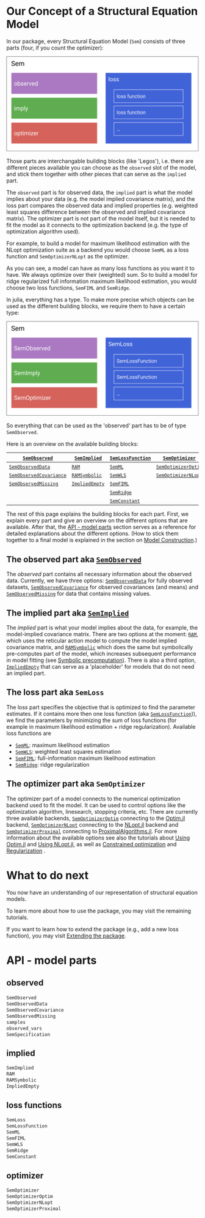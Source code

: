 # Our Concept of a Structural Equation Model

In our package, every Structural Equation Model (`Sem`) consists of three parts (four, if you count the optimizer):

![SEM concept](../assets/concept.svg)

Those parts are interchangable building blocks (like 'Legos'), i.e. there are different pieces available you can choose as the `observed` slot of the model, and stick them together with other pieces that can serve as the `implied` part.

The `observed` part is for observed data, the `implied` part is what the model implies about your data (e.g. the model implied covariance matrix), and the loss part compares the observed data and implied properties (e.g. weighted least squares difference between the observed and implied covariance matrix).
The optimizer part is not part of the model itself, but it is needed to fit the model as it connects to the optimization backend (e.g. the type of optimization algorithm used).

For example, to build a model for maximum likelihood estimation with the NLopt optimization suite as a backend you would choose `SemML` as a loss function and `SemOptimizerNLopt` as the optimizer.

As you can see, a model can have as many loss functions as you want it to have. We always optimize over their (weighted) sum. So to build a model for ridge regularized full information maximum likelihood estimation, you would choose two loss functions, `SemFIML` and `SemRidge`.

In julia, everything has a type. To make more precise which objects can be used as the different building blocks, we require them to have a certain type:

![SEM concept typed](../assets/concept_typed.svg)

So everything that can be used as the 'observed' part has to be of type `SemObserved`.

Here is an overview on the available building blocks:

|[`SemObserved`](@ref)            | [`SemImplied`](@ref)  | [`SemLossFunction`](@ref) | [`SemOptimizer`](@ref)        |
|---------------------------------|-----------------------|---------------------------|-------------------------------|
| [`SemObservedData`](@ref)       | [`RAM`](@ref)         | [`SemML`](@ref)           | [`SemOptimizerOptim`](@ref)   |
| [`SemObservedCovariance`](@ref) | [`RAMSymbolic`](@ref) | [`SemWLS`](@ref)          | [`SemOptimizerNLopt`](@ref)   |
| [`SemObservedMissing`](@ref)    | [`ImpliedEmpty`](@ref)| [`SemFIML`](@ref)         |                               |
|                                 |                       | [`SemRidge`](@ref)        |                               |
|                                 |                       | [`SemConstant`](@ref)     |                               |

The rest of this page explains the building blocks for each part. First, we explain every part and give an overview on the different options that are available. After that, the [API - model parts](@ref) section serves as a reference for detailed explanations about the different options.
(How to stick them together to a final model is explained in the section on [Model Construction](@ref).)

## The observed part aka [`SemObserved`](@ref)

The *observed* part contains all necessary information about the observed data. Currently, we have three options: [`SemObservedData`](@ref) for fully observed datasets, [`SemObservedCovariance`](@ref) for observed covariances (and means) and [`SemObservedMissing`](@ref) for data that contains missing values.

## The implied part aka [`SemImplied`](@ref)
The *implied* part is what your model implies about the data, for example, the model-implied covariance matrix.
There are two options at the moment: [`RAM`](@ref), which uses the reticular action model to compute the model implied covariance matrix, and [`RAMSymbolic`](@ref) which does the same but symbolically pre-computes part of the model, which increases subsequent performance in model fitting (see [Symbolic precomputation](@ref)). There is also a third option, [`ImpliedEmpty`](@ref) that can serve as a 'placeholder' for models that do not need an implied part.

## The loss part aka `SemLoss`
The loss part specifies the objective that is optimized to find the parameter estimates.
If it contains more then one loss function (aka [`SemLossFunction`](@ref))), we find the parameters by minimizing the sum of loss functions (for example in maximum likelihood estimation + ridge regularization).
Available loss functions are
- [`SemML`](@ref): maximum likelihood estimation
- [`SemWLS`](@ref): weighted least squares estimation
- [`SemFIML`](@ref): full-information maximum likelihood estimation
- [`SemRidge`](@ref): ridge regularization

## The optimizer part aka `SemOptimizer`
The optimizer part of a model connects to the numerical optimization backend used to fit the model. 
It can be used to control options like the optimization algorithm, linesearch, stopping criteria, etc. 
There are currently three available backends, [`SemOptimizerOptim`](@ref) connecting to the [Optim.jl](https://github.com/JuliaNLSolvers/Optim.jl) backend, [`SemOptimizerNLopt`](@ref) connecting to the [NLopt.jl](https://github.com/JuliaOpt/NLopt.jl) backend and [`SemOptimizerProximal`](@ref) connecting to [ProximalAlgorithms.jl](https://github.com/JuliaFirstOrder/ProximalAlgorithms.jl).
For more information about the available options see also the tutorials about [Using Optim.jl](@ref) and [Using NLopt.jl](@ref), as well as [Constrained optimization](@ref) and [Regularization](@ref) .

# What to do next

You now have an understanding of our representation of structural equation models.

To learn more about how to use the package, you may visit the remaining tutorials.

If you want to learn how to extend the package (e.g., add a new loss function), you may visit [Extending the package](@ref).

# API - model parts

## observed

```@docs
SemObserved
SemObservedData
SemObservedCovariance
SemObservedMissing
samples
observed_vars
SemSpecification
```

## implied

```@docs
SemImplied
RAM
RAMSymbolic
ImpliedEmpty
```

## loss functions

```@docs
SemLoss
SemLossFunction
SemML
SemFIML
SemWLS
SemRidge
SemConstant
```

## optimizer

```@docs
SemOptimizer
SemOptimizerOptim
SemOptimizerNLopt
SemOptimizerProximal
```